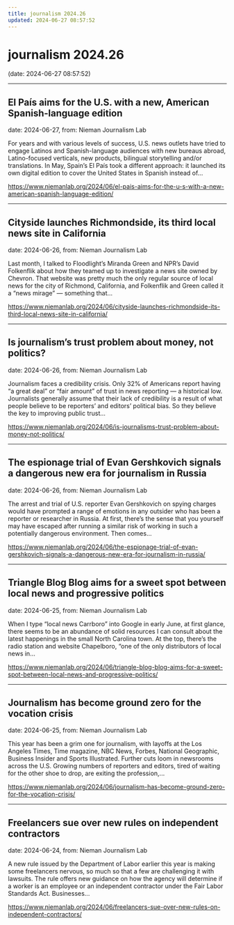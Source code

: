```yaml
---
title: journalism 2024.26
updated: 2024-06-27 08:57:52
---
```


# journalism 2024.26

(date: 2024-06-27 08:57:52)

---

## El País aims for the U.S. with a new, American Spanish-language edition

date: 2024-06-27, from: Nieman Journalism Lab

For years and with various levels of success, U.S. news outlets have tried to engage Latinos and Spanish-language audiences with new bureaus abroad, Latino-focused verticals, new products, bilingual storytelling and/or translations. In May, Spain&#8217;s El País took a different approach: it launched its own digital edition to cover the United States in Spanish instead of... 

<https://www.niemanlab.org/2024/06/el-pais-aims-for-the-u-s-with-a-new-american-spanish-language-edition/>

---

## Cityside launches Richmondside, its third local news site in California

date: 2024-06-26, from: Nieman Journalism Lab

Last month, I talked to Floodlight&#8217;s Miranda Green and NPR&#8217;s David Folkenflik about how they teamed up to investigate a news site owned by Chevron. That website was pretty much the only regular source of local news for the city of Richmond, California, and Folkenflik and Green called it a &#8220;news mirage&#8221; — something that... 

<https://www.niemanlab.org/2024/06/cityside-launches-richmondside-its-third-local-news-site-in-california/>

---

## Is journalism’s trust problem about money, not politics?

date: 2024-06-26, from: Nieman Journalism Lab

Journalism faces a credibility crisis. Only 32% of Americans report having “a great deal” or “fair amount” of trust in news reporting — a historical low. Journalists generally assume that their lack of credibility is a result of what people believe to be reporters’ and editors’ political bias. So they believe the key to improving public trust... 

<https://www.niemanlab.org/2024/06/is-journalisms-trust-problem-about-money-not-politics/>

---

## The espionage trial of Evan Gershkovich signals a dangerous new era for journalism in Russia

date: 2024-06-26, from: Nieman Journalism Lab

The arrest and trial of U.S. reporter Evan Gershkovich on spying charges would have prompted a range of emotions in any outsider who has been a reporter or researcher in Russia. At first, there’s the sense that you yourself may have escaped after running a similar risk of working in such a potentially dangerous environment. Then comes... 

<https://www.niemanlab.org/2024/06/the-espionage-trial-of-evan-gershkovich-signals-a-dangerous-new-era-for-journalism-in-russia/>

---

## Triangle Blog Blog aims for a sweet spot between local news and progressive politics

date: 2024-06-25, from: Nieman Journalism Lab

When I type “local news Carrboro” into Google in early June, at first glance, there seems to be an abundance of solid resources I can consult about the latest happenings in the small North Carolina town. At the top, there’s the radio station and website Chapelboro, “one of the only distributors of local news in... 

<https://www.niemanlab.org/2024/06/triangle-blog-blog-aims-for-a-sweet-spot-between-local-news-and-progressive-politics/>

---

## Journalism has become ground zero for the vocation crisis

date: 2024-06-25, from: Nieman Journalism Lab

This year has been a grim one for journalism, with layoffs at the Los Angeles Times, Time magazine, NBC News, Forbes, National Geographic, Business Insider and Sports Illustrated. Further cuts loom in newsrooms across the U.S. Growing numbers of reporters and editors, tired of waiting for the other shoe to drop, are exiting the profession,... 

<https://www.niemanlab.org/2024/06/journalism-has-become-ground-zero-for-the-vocation-crisis/>

---

## Freelancers sue over new rules on independent contractors

date: 2024-06-24, from: Nieman Journalism Lab

A new rule issued by the Department of Labor earlier this year is making some freelancers nervous, so much so that a few are challenging it with lawsuits. The rule offers new guidance on how the agency will determine if a worker is an employee or an independent contractor under the Fair Labor Standards Act. Businesses... 

<https://www.niemanlab.org/2024/06/freelancers-sue-over-new-rules-on-independent-contractors/>

